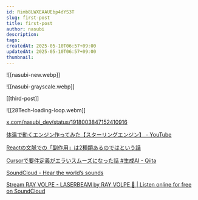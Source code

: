 ```yaml
---
id: Rimb8LWXEAAUEbp4dYS3T
slug: first-post
title: first-post
author: nasubi
description: 
tags: 
createdAt: 2025-05-10T06:57+09:00
updatedAt: 2025-05-10T06:57+09:00
thumbnail:
---
```


![[nasubi-new.webp]]

![[nasubi-grayscale.webp]]


[[third-post]]

![[28Tech-loading-loop.webm]]

[x.com/nasubi\_dev/status/1918003847152410916](https://x.com/nasubi_dev/status/1918003847152410916)

[体温で動くエンジン作ってみた【スターリングエンジン】 - YouTube](https://www.youtube.com/watch?v=H0aXJKuXF38)

[Reactの文脈での「副作用」は2種類あるのではという話](https://zenn.dev/uhyo/articles/react-two-side-effects)

[Cursorで要件定義がエラいスムーズになった話 #生成AI - Qiita](https://qiita.com/WdknWdkn/items/7c130f2febfdf33b31a4)

[SoundCloud - Hear the world’s sounds](https://soundcloud.com/you/likes)

[Stream RAY VOLPE - LASERBEAM by RAY VOLPE 🤖 \| Listen online for free on SoundCloud](https://soundcloud.com/rayvolpemusic/laserbeam)
